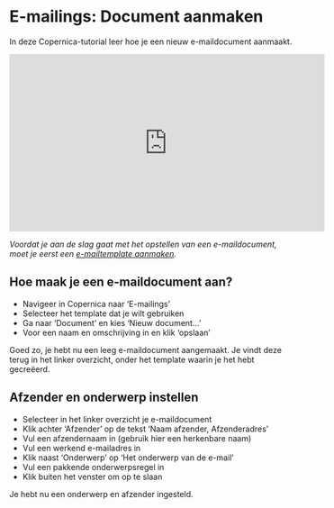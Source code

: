 # E-mailings: Document aanmaken

In deze Copernica-tutorial leer hoe je een nieuw e-maildocument
aanmaakt.

<iframe width="560" height="315" src="https://www.youtube.com/embed/9QVub5gvmx4?list=PLgCg-YR2FABYm7GqM8_ZLDH98-DAc0yoq" frameborder="0" allowfullscreen="allowfullscreen">  </iframe>

*Voordat je aan de slag gaat met het opstellen van een e-maildocument,
moet je eerst een [e-mailtemplate aanmaken](./emailings-creating-a-new-template.md).*

Hoe maak je een e-maildocument aan?
-----------------------------------

-   Navigeer in Copernica naar ‘E-mailings’
-   Selecteer het template dat je wilt gebruiken
-   Ga naar ‘Document’ en kies ‘Nieuw document...’
-   Voor een naam en omschrijving in en klik ‘opslaan’

Goed zo, je hebt nu een leeg e-maildocument aangemaakt. Je vindt deze
terug in het linker overzicht, onder het template waarin je het hebt
gecreëerd.

Afzender en onderwerp instellen
-------------------------------

-   Selecteer in het linker overzicht je e-maildocument
-   Klik achter ‘Afzender’ op de tekst ‘Naam afzender, Afzenderadres’
-   Vul een afzendernaam in (gebruik hier een herkenbare naam)
-   Vul een werkend e-mailadres in
-   Klik naast ‘Onderwerp’ op ‘Het onderwerp van de e-mail’
-   Vul een pakkende onderwerpsregel in
-   Klik buiten het venster om op te slaan

Je hebt nu een onderwerp en afzender ingesteld.
